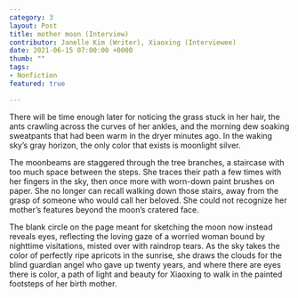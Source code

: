 ```yaml
---
category: 3
layout: Post
title: mother moon (Interview)
contributor: Janelle Kim (Writer), Xiaoxing (Interviewee)
date: 2021-06-15 07:00:00 +0000
thumb: ""
tags: 
- Nonfiction
featured: true

---
```


There will be time enough later for noticing the grass stuck in her hair, the ants crawling
across the curves of her ankles, and the morning dew soaking sweatpants that had been warm in
the dryer minutes ago. In the waking sky’s gray horizon, the only color that exists is moonlight
silver.

The moonbeams are staggered through the tree branches, a staircase with too much space
between the steps. She traces their path a few times with her fingers in the sky, then once more
with worn-down paint brushes on paper. She no longer can recall walking down those stairs,
away from the grasp of someone who would call her beloved. She could not recognize her
mother’s features beyond the moon’s cratered face.

The blank circle on the page meant for sketching the moon now instead reveals eyes,
reflecting the loving gaze of a worried woman bound by nighttime visitations, misted over with
raindrop tears. As the sky takes the color of perfectly ripe apricots in the sunrise, she draws the
clouds for the blind guardian angel who gave up twenty years, and where there are eyes there is
color, a path of light and beauty for Xiaoxing to walk in the painted footsteps of her birth mother.